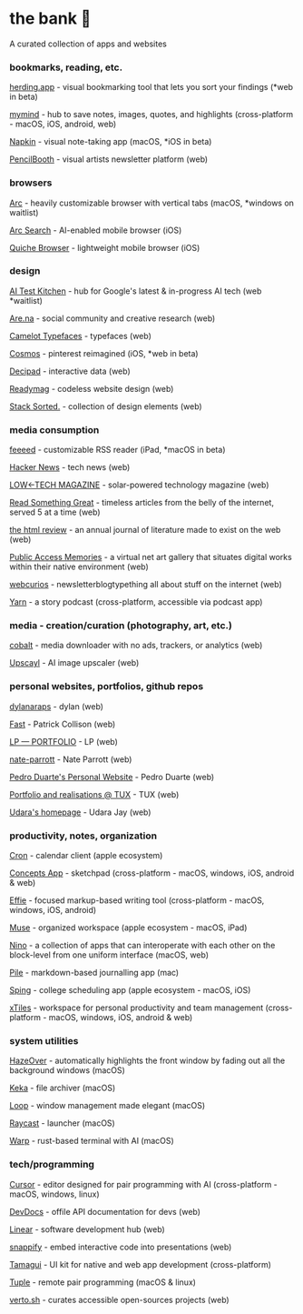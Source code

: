 # the bank 🏦
A curated collection of apps and websites

### bookmarks, reading, etc.

[herding.app](https://www.herding.app) - visual bookmarking tool that lets you sort your findings (*web in beta)

[mymind](https://mymind.com/) - hub to save notes, images, quotes, and highlights (cross-platform  - macOS, iOS, android, web)

[Napkin](https://www.napkin.one/) - visual note-taking app (macOS, *iOS in beta)

[PencilBooth](https://pencilbooth.com/discovery) - visual artists newsletter platform (web)


### browsers

[Arc](https://arc.net/) - heavily customizable browser with vertical tabs (macOS, *windows on waitlist)

[Arc Search](https://apps.apple.com/us/app/arc-search/id6472513080) - AI-enabled mobile browser (iOS)

[Quiche Browser](https://quiche.works/browser/) - lightweight mobile browser (iOS)


### design

[AI Test Kitchen](https://aitestkitchen.withgoogle.com/) - hub for Google's latest & in-progress AI tech (web *waitlist)

[Are.na](https://www.are.na/) - social community and creative research (web)

[Camelot Typefaces](https://camelot-typefaces.com/) - typefaces (web)

[Cosmos](https://www.cosmos.so/) - pinterest reimagined (iOS, *web in beta)

[Decipad](https://www.decipad.com/) - interactive data (web)

[Readymag](https://readymag.com/) - codeless website design (web)

[Stack Sorted.](https://stacksorted.com/) - collection of design elements (web)


### media consumption

[feeeed](https://feeeed.nateparrott.com/) - customizable RSS reader (iPad, *macOS in beta)

[Hacker News](https://news.ycombinator.com/news) - tech news (web)

[LOW←TECH MAGAZINE](https://solar.lowtechmagazine.com/) - solar-powered technology magazine (web)

[Read Something Great](https://www.readsomethinggreat.com/) - timeless articles from the belly of the internet, served 5 at a time (web)

[the html review](https://thehtml.review/) - an annual journal of literature made to exist on the web (web)

[Public Access Memories](https://www.publicaccessmemories.com/about) - a virtual net art gallery that situates digital works within their native environment (web)

[webcurios](https://webcurios.co.uk/) - newsletterblogtypething all about stuff on the internet (web)

[Yarn](https://www.yarnpodcast.com/) - a story podcast (cross-platform, accessible via podcast app)


### media - creation/curation (photography, art, etc.)

[cobalt](https://cobalt.tools/) - media downloader with no ads, trackers, or analytics (web)

[Upscayl](https://www.upscayl.org/) - AI image upscaler (web)


### personal websites, portfolios, github repos

[dylanaraps](https://github.com/dylanaraps) - dylan (web)

[Fast](https://patrickcollison.com/fast) - Patrick Collison (web)

[LP — PORTFOLIO](https://aworkinprogress.cargo.site/) - LP (web)

[nate-parrott](https://github.com/nate-parrott) - Nate Parrott (web)

[Pedro Duarte's Personal Website](https://ped.ro/) - Pedro Duarte (web)

[Portfolio and realisations @ TUX](https://tux.co/en/work/) - TUX (web)

[Udara's homepage](https://udara.io/) - Udara Jay (web)


### productivity, notes, organization

[Cron](https://cron.com/) - calendar client (apple ecosystem)

[Concepts App](https://concepts.app/en/) - sketchpad (cross-platform - macOS, windows, iOS, android & web)

[Effie](https://www.effie.pro/) - focused markup-based writing tool (cross-platform - macOS, windows, iOS, android)

[Muse](https://museapp.com/) - organized workspace (apple ecosystem - macOS, iPad)

[Nino](https://nino.app/) - a collection of apps that can interoperate with each other on the block-level from one uniform interface (macOS, web)

[Pile](https://udara.io/pile/) - markdown-based journalling app (mac)

[Sping](https://sping.app/) - college scheduling app (apple ecosystem - macOS, iOS)

[xTiles](https://xtiles.app/en) - workspace for personal productivity and team management (cross-platform - macOS, windows, iOS, android & web)


### system utilities

[HazeOver](https://hazeover.com/) - automatically highlights the front window by fading out all the background windows (macOS)

[Keka](https://www.keka.io/en/) - file archiver (macOS)

[Loop](https://github.com/MrKai77/Loop) - window management made elegant (macOS)

[Raycast](https://www.raycast.com/) - launcher (macOS)

[Warp](https://app.warp.dev) - rust-based terminal with AI (macOS)


### tech/programming

[Cursor](https://cursor.sh/) - editor designed for pair programming with AI (cross-platform - macOS, windows, linux)

[DevDocs](https://devdocs.io/) - offile API documentation for devs (web)

[Linear](https://linear.app/) - software development hub (web)

[snappify](https://snappify.com/) - embed interactive code into presentations (web)

[Tamagui](https://tamagui.dev/) - UI kit for native and web app development (cross-platform)

[Tuple](https://tuple.app/) - remote pair programming (macOS & linux)

[verto.sh](https://www.verto.sh/) - curates accessible open-sources projects (web)
